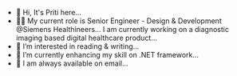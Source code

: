 - 👋 Hi, It's Priti here...
- 👩‍💻 My current role is  Senior Engineer - Design & Development @Siemens Healthineers...
            I am currently working on a diagnostic imaging based digital healthcare product...
- 👀 I’m interested in reading & writing...
- 🌱 I’m currently enhancing my skill on .NET framework... 
- 📧 I am always available on email...

<!---
pritibhunia/pritibhunia is a ✨ special ✨ repository because its `README.md` (this file) appears on your GitHub profile.
You can click the Preview link to take a look at your changes.
--->
